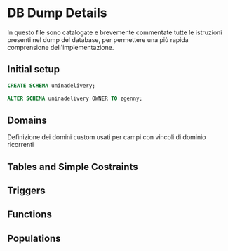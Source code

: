 # DB Dump Details

In questo file sono catalogate e brevemente commentate tutte le istruzioni presenti nel dump del database, per permettere una più rapida comprensione dell'implementazione.

## Initial setup

```sql
CREATE SCHEMA uninadelivery;

ALTER SCHEMA uninadelivery OWNER TO zgenny;
```

## Domains

Definizione dei domini custom usati per campi con vincoli di dominio ricorrenti

## Tables and Simple Costraints

## Triggers

## Functions

## Populations
